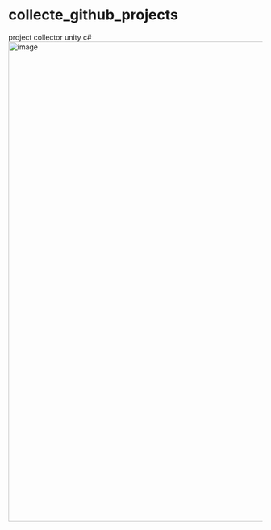 # collecte_github_projects
project collector unity c#
<img width="1206" height="949" alt="image" src="https://github.com/user-attachments/assets/809757b7-69bd-4b8a-9945-2f53d33c2dfd" />
